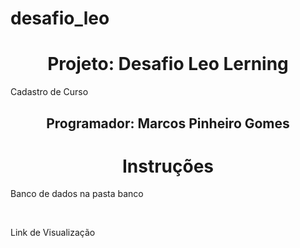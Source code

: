 # desafio_leo


<h1 align="center">Projeto: Desafio Leo Lerning</h1>

<p>Cadastro de Curso</p>


<h2 align="center">Programador: Marcos Pinheiro Gomes</h2>



<h1 align="center">Instruções</h1>

<p>Banco de dados na pasta banco</p><br>
<p>Link de Visualização</p><br>
